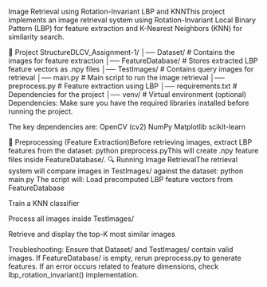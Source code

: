 Image Retrieval using Rotation-Invariant LBP and KNNThis project implements an image retrieval system using Rotation-Invariant Local Binary Pattern (LBP) for feature extraction and K-Nearest Neighbors (KNN) for similarity search.

📂 Project StructureDLCV_Assignment-1/
│── Dataset/                   # Contains the images for feature extraction
│── FeatureDatabase/           # Stores extracted LBP feature vectors as .npy files
│── TestImages/                # Contains query images for retrieval
│── main.py                    # Main script to run the image retrieval
│── preprocess.py              # Feature extraction using LBP
│── requirements.txt           # Dependencies for the project
│── venv/                      # Virtual environment (optional) 
Dependencies: Make sure you have the required libraries installed before running the project.

The key dependencies are:
    OpenCV (cv2)
    NumPy
    Matplotlib
    scikit-learn

🔄 Preprocessing (Feature Extraction)Before retrieving images, extract LBP features from the dataset:
    python preprocess.pyThis will create .npy feature files inside FeatureDatabase/.
🔍 Running Image RetrievalThe retrieval system will compare images in TestImages/ against the dataset:
        python main.py
The script will:
Load precomputed LBP feature vectors from FeatureDatabase

Train a KNN classifier

Process all images inside TestImages/

Retrieve and display the top-K most similar images

Troubleshooting:
Ensure that Dataset/ and TestImages/ contain valid images.
If FeatureDatabase/ is empty, rerun preprocess.py to generate features.
If an error occurs related to feature dimensions, check lbp_rotation_invariant() implementation.
